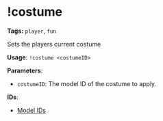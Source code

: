 # !costume

**Tags:** `player`, `fun`

Sets the players current costume

**Usage**: `!costume <costumeID>`

**Parameters**:
- `costumeID`: The model ID of the costume to apply.

**IDs**:
- [Model IDs](enums/costumes.md)
